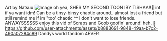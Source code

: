 Art by Natsuu
![Image](https://github.com/user-attachments/assets/e99afb6a-6a37-4b2e-8f55-79ba17088a73)
oh yea, SHES MY SECOND TOON IBY TISHAA!!🎀
int if ya want idm! Can be a tinsy-binsy chaotic around.. almost lost a friend but still remind me if im "too' chaotic ^^ i don't want to lose friends. ANWAYSSSSSS enjoy this vid of Scraps and Goob goofin' around! heh. 🎀
https://github.com/user-attachments/assets/b8883691-9848-49aa-b7c2-490a07284c89
Dandys world fandom 4EVER
